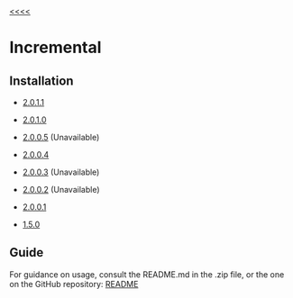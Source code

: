 [<<<<](..)

# Incremental

## Installation

- [2.0.1.1](https://github.com/Sai-Moen/TMInterface-AS-SaiMoen/releases/download/incremental_v2.0.1.1/incremental.zip)
- [2.0.1.0](https://github.com/Sai-Moen/TMInterface-AS-SaiMoen/releases/download/pre_docs/incremental.zip)

- [2.0.0.5]() (Unavailable)
- [2.0.0.4](https://github.com/Sai-Moen/TMInterface-AS-SaiMoen/releases/download/incremental_4/Incremental.zip)
- [2.0.0.3]() (Unavailable)
- [2.0.0.2]() (Unavailable)
- [2.0.0.1](https://github.com/Sai-Moen/TMInterface-AS-SaiMoen/releases/download/v2.0.0.1/Incremental.zip)

- [1.5.0](https://github.com/Sai-Moen/TMInterface-AS-SaiMoen/releases/download/v1.5.0/Incremental.zip)

## Guide

For guidance on usage, consult the README.md in the .zip file, or the one on the GitHub repository:
[README][1]

[1]: https://github.com/Sai-Moen/TMInterface-AS-SaiMoen/blob/main/module/Incremental/README.md
